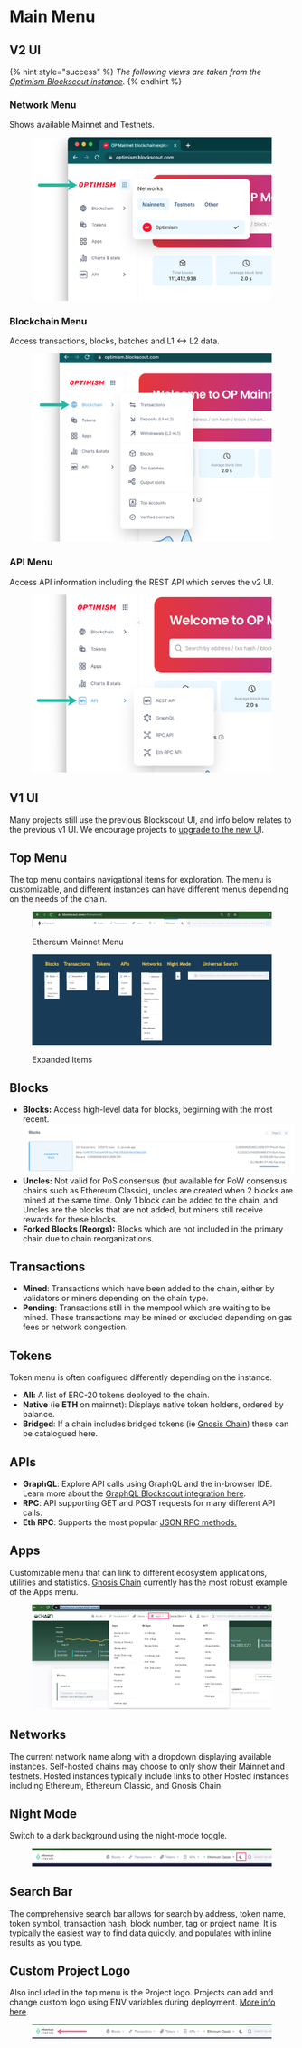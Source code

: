 # Main Menu

## V2 UI

{% hint style="success" %}
_The following views are taken from the_ [_Optimism Blockscout instance_](https://optimism.blockscout.com/)_._
{% endhint %}

### Network Menu

Shows available Mainnet and Testnets.

<figure><img src="../../.gitbook/assets/optimism-networks-menu.png" alt=""><figcaption></figcaption></figure>

### Blockchain Menu

Access transactions, blocks, batches and L1 <-> L2 data.

<figure><img src="../../.gitbook/assets/optimism-blockschain-menu.png" alt=""><figcaption></figcaption></figure>

### API Menu

Access API information including the REST API which serves the v2 UI.

<figure><img src="../../.gitbook/assets/optimism-api-menu.png" alt=""><figcaption></figcaption></figure>

## V1 UI

Many projects still use the previous Blockscout UI, and info below relates to the previous v1 UI. We encourage projects to [upgrade to the new U](../../setup/deployment/frontend-migration/)I.

## Top Menu

The top menu contains navigational items for exploration. The menu is customizable, and different instances can have different menus depending on the needs of the chain.

<figure><img src="../../.gitbook/assets/top1.png" alt=""><figcaption><p>Ethereum Mainnet Menu</p></figcaption></figure>

<figure><img src="../../.gitbook/assets/Top-menu-items.png" alt=""><figcaption><p>Expanded Items</p></figcaption></figure>

## Blocks

* **Blocks:** Access high-level data for blocks, beginning with the most recent.\
  <img src="../../.gitbook/assets/blocks-1.png" alt="" data-size="original">
* **Uncles:** Not valid for PoS consensus (but available for PoW consensus chains such as Ethereum Classic), uncles are created when 2 blocks are mined at the same time. Only 1 block can be added to the chain, and Uncles are the blocks that are not added, but miners still receive rewards for these blocks.
* **Forked Blocks (Reorgs):** Blocks which are not included in the primary chain due to chain reorganizations.

## Transactions

* **Mined**: Transactions which have been added to the chain, either by validators or miners depending on the chain type.
* **Pending**: Transactions still in the mempool which are waiting to be mined. These transactions may be mined or excluded depending on gas fees or network congestion.

## Tokens

Token menu is often configured differently depending on the instance.

* **All:** A list of ERC-20 tokens deployed to the chain.
* **Native** (ie **ETH** on mainnet): Displays native token holders, ordered by balance.
* **Bridged**: If a chain includes bridged tokens (ie [Gnosis Chain](https://gnosis.blockscout.com/)) these can be catalogued here.

## APIs

* **GraphQL**: Explore API calls using GraphQL and the in-browser IDE. Learn more about the [GraphQL Blockscout integration here](../../devs/apis/graphql.md).
* **RPC**: API supporting GET and POST requests for many different API calls.
* **Eth RPC**: Supports the most popular [JSON RPC methods.](https://ethereum.github.io/execution-apis/api-documentation/)

## Apps

Customizable menu that can link to different ecosystem applications, utilities and statistics. [Gnosis Chain](https://gnosis.blockscout.com/) currently has the most robust example of the Apps menu.

<figure><img src="../../.gitbook/assets/Apps.png" alt=""><figcaption></figcaption></figure>

## Networks

The current network name along with a dropdown displaying available instances. Self-hosted chains may choose to only show their Mainnet and testnets. Hosted instances typically include links to other Hosted instances including Ethereum, Ethereum Classic, and Gnosis Chain.

## Night Mode

Switch to a dark background using the night-mode toggle.

<figure><img src="../../.gitbook/assets/night-mode.png" alt=""><figcaption></figcaption></figure>

## Search Bar

The comprehensive search bar allows for search by address, token name, token symbol, transaction hash, block number, tag or project name. It is typically the easiest way to find data quickly, and populates with inline results as you type.

## Custom Project Logo

Also included in the top menu is the Project logo. Projects can add and change custom logo using ENV variables during deployment. [More info here](../../setup/configuration-options/branding-configs.md).

<figure><img src="../../.gitbook/assets/customizable-logo (1).png" alt=""><figcaption></figcaption></figure>
